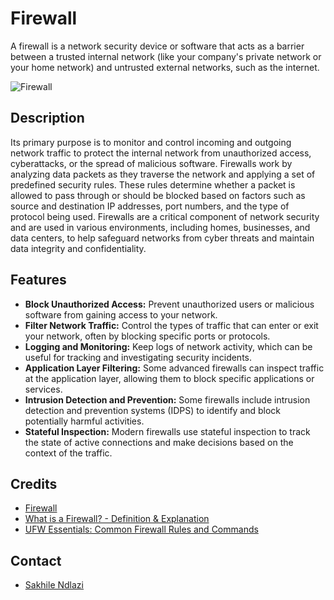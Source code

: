 # Firewall
A firewall is a network security device or software that acts as a barrier between a trusted internal network (like your company's private network or your home network) and untrusted external networks, such as the internet.

![Firewall](https://i.imgflip.com/51q3if.jpg)

## Description
Its primary purpose is to monitor and control incoming and outgoing network traffic to protect the internal network from unauthorized access, cyberattacks, or the spread of malicious software. Firewalls work by analyzing data packets as they traverse the network and applying a set of predefined security rules. These rules determine whether a packet is allowed to pass through or should be blocked based on factors such as source and destination IP addresses, port numbers, and the type of protocol being used. Firewalls are a critical component of network security and are used in various environments, including homes, businesses, and data centers, to help safeguard networks from cyber threats and maintain data integrity and confidentiality.

## Features
 * **Block Unauthorized Access:** Prevent unauthorized users or malicious software from gaining access to your network.
 * **Filter Network Traffic:** Control the types of traffic that can enter or exit your network, often by blocking specific ports or protocols.
 * **Logging and Monitoring:** Keep logs of network activity, which can be useful for tracking and investigating security incidents.
 * **Application Layer Filtering:** Some advanced firewalls can inspect traffic at the application layer, allowing them to block specific applications or services.
 * **Intrusion Detection and Prevention:** Some firewalls include intrusion detection and prevention systems (IDPS) to identify and block potentially harmful activities.
 * **Stateful Inspection:** Modern firewalls use stateful inspection to track the state of active connections and make decisions based on the context of the traffic.

## Credits
 * [Firewall](https://en.wikipedia.org/wiki/Firewall_%28computing%29)
 * [What is a Firewall? - Definition & Explanation](https://usa.kaspersky.com/resource-center/definitions/firewall)
 * [UFW Essentials: Common Firewall Rules and Commands](https://www.digitalocean.com/community/tutorials/ufw-essentials-common-firewall-rules-and-commands)

## Contact
 * [Sakhile Ndlazi](https://www.twitter.com/sakhilelindah)
